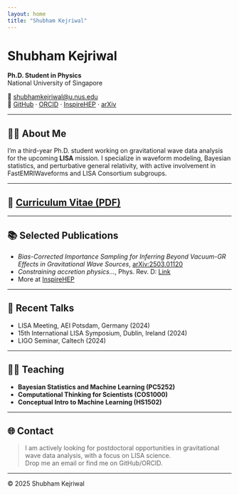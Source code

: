 ```yaml
---
layout: home
title: "Shubham Kejriwal"
---
```


# Shubham Kejriwal

**Ph.D. Student in Physics**  
National University of Singapore

📧 [shubhamkejriwal@u.nus.edu](mailto:shubhamkejriwal@u.nus.edu)  
🔗 [GitHub](https://github.com/perturber) · [ORCID](https://orcid.org/0009-0004-5838-1886) · [InspireHEP](https://inspirehep.net/authors/2739234?ui-citation-summary=true) · [arXiv](https://arxiv.org/search/advanced?terms-0-term=Kejriwal%2C+Shubham&terms-0-field=author)

---

## 🧑‍🔬 About Me

I’m a third-year Ph.D. student working on gravitational wave data analysis for the upcoming **LISA** mission. I specialize in waveform modeling, Bayesian statistics, and perturbative general relativity, with active involvement in FastEMRIWaveforms and LISA Consortium subgroups.

---

## 📄 [Curriculum Vitae (PDF)](assets/Shubham_Kejriwal_CV.pdf)

---

## 📚 Selected Publications

- *Bias-Corrected Importance Sampling for Inferring Beyond Vacuum-GR Effects in Gravitational Wave Sources*, [arXiv:2503.01120](https://arxiv.org/abs/2503.01120)
- *Constraining accretion physics...*, Phys. Rev. D: [Link](https://journals.aps.org/prd/abstract/10.1103/PhysRevD.111.084006)
- More at [InspireHEP](https://inspirehep.net/authors/2739234?ui-citation-summary=true)

---

## 🎤 Recent Talks

- LISA Meeting, AEI Potsdam, Germany (2024)
- 15th International LISA Symposium, Dublin, Ireland (2024)
- LIGO Seminar, Caltech (2024)

---

## 👨‍🏫 Teaching

- **Bayesian Statistics and Machine Learning (PC5252)**  
- **Computational Thinking for Scientists (COS1000)**  
- **Conceptual Intro to Machine Learning (HS1502)**  

---

## 🌐 Contact

> I am actively looking for postdoctoral opportunities in gravitational wave data analysis, with a focus on LISA science.  
> Drop me an email or find me on GitHub/ORCID.

---

© 2025 Shubham Kejriwal
